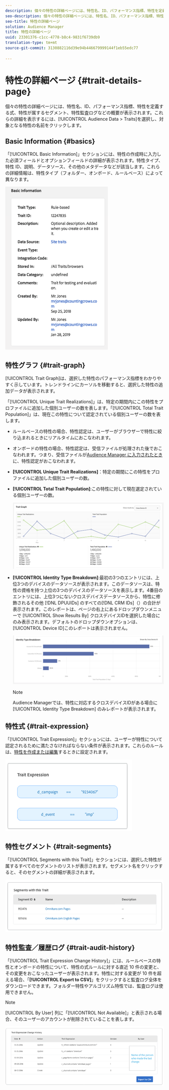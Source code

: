 ```yaml
---
description: 個々の特性の詳細ページには、特性名、ID、パフォーマンス指標、特性を定義する式、特性が属するセグメント、特性監査ログなどの概要が表示されます。これらの詳細を表示するには、Audience Data／Traits を選択し、対象となる特性の名前をクリックします。
seo-description: 個々の特性の詳細ページには、特性名、ID、パフォーマンス指標、特性を定義する式、特性が属するセグメント、特性監査ログなどの概要が表示されます。これらの詳細を表示するには、Audience Data／Traits を選択し、対象となる特性の名前をクリックします。
seo-title: 特性の詳細ページ
solution: Audience Manager
title: 特性の詳細ページ
uuid: 23301376-c1cc-4778-b8c4-9831f6739db9
translation-type: tm+mt
source-git-commit: 3130882116d39e94b446679999144f1eb55edc77

---
```



# 特性の詳細ページ {#trait-details-page}

個々の特性の詳細ページには、特性名、ID、パフォーマンス指標、特性を定義する式、特性が属するセグメント、特性監査ログなどの概要が表示されます。これらの詳細を表示するには、[!UICONTROL Audience Data > Traits]を選択し、対象となる特性の名前をクリックします。

## Basic Information {#basics}

「[!UICONTROL Basic Information]」セクションには、特性の作成時に入力した必須フィールドとオプションフィールドの詳細が表示されます。特性タイプ、特性 ID、説明、データソース、その他のメタデータなどが該当します。これらの詳細情報は、特性タイプ（フォルダー、オンボード、ルールベース）によって異なります。

![](assets/basicInfo.png)

## 特性グラフ {#trait-graph}

[!UICONTROL Trait Graph]は、選択した特性のパフォーマンス指標をわかりやすく示しています。トレンドラインにカーソルを移動すると、選択した特性の追加データが表示されます。

「[!UICONTROL Unique Trait Realizations]」は、特定の期間内にこの特性をプロファイルに追加した個別ユーザーの数を表します。「[!UICONTROL Total Trait Population]」は、現在この特性について認定されている個別ユーザーの数を表します。

* ルールベースの特性の場合、特性認定は、ユーザーがブラウザーで特性に絞り込まれるときにリアルタイムにおこなわれます。
* オンボードの特性の場合、特性認定は、受信ファイルが処理された後でおこなわれます。つまり、受信ファイルが[Audience Manager に入力されたとき](../../faq/faq-inbound-data-ingestion.md)に、特性認定がおこなわれます。
* **[!UICONTROL Unique Trait Realizations]**：特定の期間にこの特性をプロファイルに追加した個別ユーザーの数。
* **[!UICONTROL Total Trait Population]**:この特性に対して現在選定されている個別ユーザーの数。

   ![特性グラフ](assets/trait-summary.png)

* **[!UICONTROL Identity Type Breakdown]**:最初の3つのエントリには、上位3つのデバイスのデータソースが表示されます。このデータソースは、特性の資格を持つ上位の3つのデバイスのデータソースを表示します。4番目のエントリには、上位3つにないクロスデバイスデータソースから、特性に修飾されるその他 [!DNL DPUUIDs] のすべての[!DNL CRM IDs]（）の合計が表示されます。このレポートは、ページの右上にあるドロップダウンメニューで [!UICONTROL Show Results By] クロスデバイスIDを選択した場合にのみ表示されます。デフォルトのドロップダウンオプションは、 [!UICONTROL Device ID]このレポートは表示されません。

   ![特性グラフ](assets/trait-identity.png)
   > [!NOTE]
   > Audience Managerでは、特性に対応するクロスデバイスIDがある場合に [!UICONTROL Identity Type Breakdown] のみレポートが表示されます。

## 特性式 {#trait-expression}

「[!UICONTROL Trait Expression]」セクションには、ユーザーが特性について認定されるために満たさなければならない条件が表示されます。これらのルールは、[特性を作成または編集](../../features/traits/about-trait-builder.md)するときに設定されます。

![](assets/traitExpression.png)

## 特性セグメント {#trait-segments}

「[!UICONTROL Segments with this Trait]」セクションには、選択した特性が属するすべてのセグメントのリストが表示されます。セグメント名をクリックすると、そのセグメントの詳細が表示されます。

![](assets/traitSegments.png)

## 特性監査／履歴ログ {#trait-audit-history}

「[!UICONTROL Trait Expression Change History]」には、ルールベースの特性とオンボードの特性について、特性の式ルールに対する直近 10 件の変更と、その変更をおこなったユーザーが表示されます。特性に対する変更が 10 件を超える場合、「**[!UICONTROL Export to CSV]**」をクリックすると監査ログ全体をダウンロードできます。フォルダー特性やアルゴリズム特性では、監査ログは使用できません。

>[!NOTE]
>
>[!UICONTROL By User] 列に「[!UICONTROL Not Available]」と表示される場合、そのユーザーのアカウントが削除されていることを表します。

![](assets/traitHistory.png)